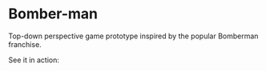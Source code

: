 # Bomber-man
Top-down perspective game prototype inspired by the popular Bomberman franchise.

See it in action: 
